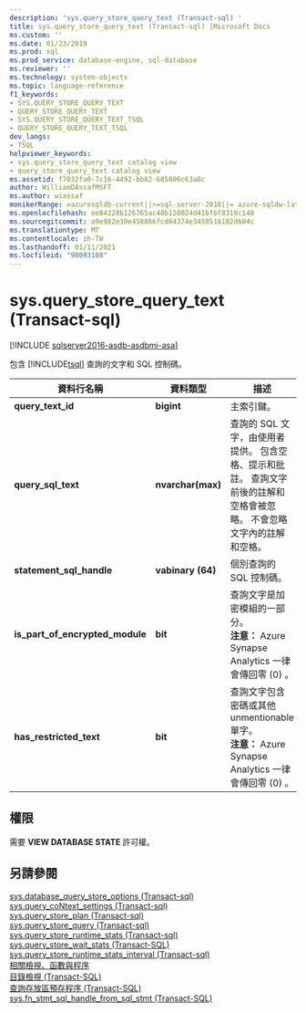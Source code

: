 ```yaml
---
description: 'sys.query_store_query_text (Transact-sql) '
title: sys.query_store_query_text (Transact-sql) |Microsoft Docs
ms.custom: ''
ms.date: 01/23/2019
ms.prod: sql
ms.prod_service: database-engine, sql-database
ms.reviewer: ''
ms.technology: system-objects
ms.topic: language-reference
f1_keywords:
- SYS.QUERY_STORE_QUERY_TEXT
- QUERY_STORE_QUERY_TEXT
- SYS.QUERY_STORE_QUERY_TEXT_TSQL
- QUERY_STORE_QUERY_TEXT_TSQL
dev_langs:
- TSQL
helpviewer_keywords:
- sys.query_store_query_text catalog view
- query_store_query_text catalog view
ms.assetid: f7032fa0-7c16-4492-bb82-685806c63a8c
author: WilliamDAssafMSFT
ms.author: wiassaf
monikerRange: =azuresqldb-current||>=sql-server-2016||= azure-sqldw-latest||>=sql-server-linux-2017||=azuresqldb-mi-current
ms.openlocfilehash: ee84228b126765ac48b128024d41bf6f8318c148
ms.sourcegitcommit: a9e982e30e458866fcd64374e3458516182d604c
ms.translationtype: MT
ms.contentlocale: zh-TW
ms.lasthandoff: 01/11/2021
ms.locfileid: "98093108"
---
```

# <a name="sysquery_store_query_text-transact-sql"></a>sys.query_store_query_text (Transact-sql) 
[!INCLUDE [sqlserver2016-asdb-asdbmi-asa](../../includes/applies-to-version/sqlserver2016-asdb-asdbmi-asa.md)]

  包含 [!INCLUDE[tsql](../../includes/tsql-md.md)] 查詢的文字和 SQL 控制碼。  
  
|資料行名稱|資料類型|描述|  
|-----------------|---------------|-----------------|  
|**query_text_id**|**bigint**|主索引鍵。|  
|**query_sql_text**|**nvarchar(max)**|查詢的 SQL 文字，由使用者提供。 包含空格、提示和批註。 查詢文字前後的註解和空格會被忽略。 不會忽略文字內的註解和空格。|  
|**statement_sql_handle**|**vabinary (64)**|個別查詢的 SQL 控制碼。|  
|**is_part_of_encrypted_module**|**bit**|查詢文字是加密模組的一部分。<br/>**注意：** Azure Synapse Analytics 一律會傳回零 (0) 。|
|**has_restricted_text**|**bit**|查詢文字包含密碼或其他 unmentionable 單字。<br/>**注意：** Azure Synapse Analytics 一律會傳回零 (0) 。|
  
## <a name="permissions"></a>權限  
 需要 **VIEW DATABASE STATE** 許可權。  
  
## <a name="see-also"></a>另請參閱  
 [sys.database_query_store_options &#40;Transact-sql&#41;](../../relational-databases/system-catalog-views/sys-database-query-store-options-transact-sql.md)   
 [sys.query_coNtext_settings &#40;Transact-sql&#41;](../../relational-databases/system-catalog-views/sys-query-context-settings-transact-sql.md)   
 [sys.query_store_plan &#40;Transact-sql&#41;](../../relational-databases/system-catalog-views/sys-query-store-plan-transact-sql.md)   
 [sys.query_store_query &#40;Transact-sql&#41;](../../relational-databases/system-catalog-views/sys-query-store-query-transact-sql.md)   
 [sys.query_store_runtime_stats &#40;Transact-sql&#41;](../../relational-databases/system-catalog-views/sys-query-store-runtime-stats-transact-sql.md)   
 [sys.query_store_wait_stats &#40;Transact-SQL&#41;](../../relational-databases/system-catalog-views/sys-query-store-wait-stats-transact-sql.md)  
 [sys.query_store_runtime_stats_interval &#40;Transact-sql&#41;](../../relational-databases/system-catalog-views/sys-query-store-runtime-stats-interval-transact-sql.md)   
 [相關檢視、函數與程序](../../relational-databases/performance/monitoring-performance-by-using-the-query-store.md)   
 [目錄檢視 &#40;Transact-SQL&#41;](../../relational-databases/system-catalog-views/catalog-views-transact-sql.md)   
 [查詢存放區預存程序 &#40;Transact-SQL&#41;](../../relational-databases/system-stored-procedures/query-store-stored-procedures-transact-sql.md)   
 [sys.fn_stmt_sql_handle_from_sql_stmt &#40;Transact-SQL&#41;](../../relational-databases/system-functions/sys-fn-stmt-sql-handle-from-sql-stmt-transact-sql.md)  
  
  
